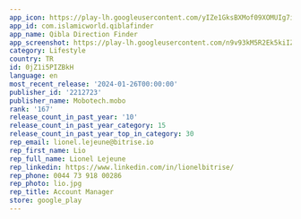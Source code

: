 ```yaml
---
app_icon: https://play-lh.googleusercontent.com/yIZe1GksBXMof09XOMUIg7ildcEzS0YHbqBCXBOElHaQyxyyLLs_mhe7ldEdy4I_
app_id: com.islamicworld.qiblafinder
app_name: Qibla Direction Finder
app_screenshot: https://play-lh.googleusercontent.com/n9v93kM5R2Ek5kiIZelA0wJUL7ZzjmNEFRjoQCvHEzzrit16dgSvbCyUSuCdSB8vj9I
category: Lifestyle
country: TR
id: 0jZ1i5PIZBkH
language: en
most_recent_release: '2024-01-26T00:00:00'
publisher_id: '2212723'
publisher_name: Mobotech.mobo
rank: '167'
release_count_in_past_year: '10'
release_count_in_past_year_category: 15
release_count_in_past_year_top_in_category: 30
rep_email: lionel.lejeune@bitrise.io
rep_first_name: Lio
rep_full_name: Lionel Lejeune
rep_linkedin: https://www.linkedin.com/in/lionelbitrise/
rep_phone: 0044 73 918 00286
rep_photo: lio.jpg
rep_title: Account Manager
store: google_play
---
```

